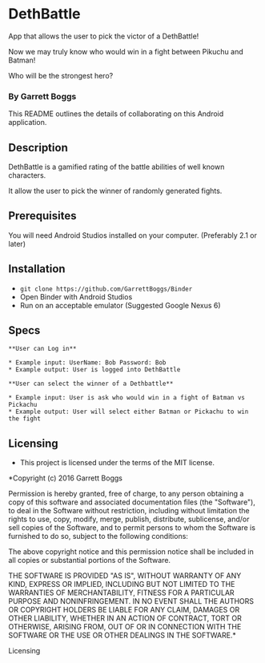 # DethBattle
App that allows the user to pick the victor of a DethBattle!

Now we may truly know who would win in a fight between Pikuchu and Batman!

Who will be the strongest hero?

### By Garrett Boggs

This README outlines the details of collaborating on this Android application.

## Description

DethBattle is a gamified rating of the battle abilities of well known characters.

It allow the user to pick the winner of randomly generated fights.

## Prerequisites

You will need Android Studios installed on your computer. (Preferably 2.1 or later)

## Installation

* `git clone https://github.com/GarrettBoggs/Binder`
* Open Binder with Android Studios
* Run on an acceptable emulator (Suggested Google Nexus 6)

## Specs

    **User can Log in**

    * Example input: UserName: Bob Password: Bob
    * Example output: User is logged into DethBattle

    **User can select the winner of a Dethbattle**

    * Example input: User is ask who would win in a fight of Batman vs Pickachu
    * Example output: User will select either Batman or Pickachu to win the fight
  

## Licensing

  * This project is licensed under the terms of the MIT license.

   *Copyright (c) 2016 Garrett Boggs

Permission is hereby granted, free of charge, to any person obtaining a copy of this software and associated documentation files (the "Software"), to deal in the Software without restriction, including without limitation the rights to use, copy, modify, merge, publish, distribute, sublicense, and/or sell copies of the Software, and to permit persons to whom the Software is furnished to do so, subject to the following conditions:

The above copyright notice and this permission notice shall be included in all copies or substantial portions of the Software.

THE SOFTWARE IS PROVIDED "AS IS", WITHOUT WARRANTY OF ANY KIND, EXPRESS OR IMPLIED, INCLUDING BUT NOT LIMITED TO THE WARRANTIES OF MERCHANTABILITY, FITNESS FOR A PARTICULAR PURPOSE AND NONINFRINGEMENT. IN NO EVENT SHALL THE AUTHORS OR COPYRIGHT HOLDERS BE LIABLE FOR ANY CLAIM, DAMAGES OR OTHER LIABILITY, WHETHER IN AN ACTION OF CONTRACT, TORT OR OTHERWISE, ARISING FROM, OUT OF OR IN CONNECTION WITH THE SOFTWARE OR THE USE OR OTHER DEALINGS IN THE SOFTWARE.*

Licensing